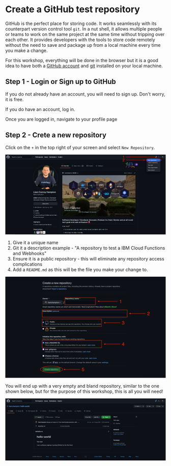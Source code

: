 # Create a GitHub test repository

GitHub is the perfect place for storing code. It works seamlessly with its counterpart version control tool `git`. In a nut shell, it allows multiple people or teams to work on the same project at the same time without tripping over each other. It provides developers with the tools to store code remotely without the need to save and package up from a local machine every time you make a change.

For this workshop, everything will be done in the browser but it is a good idea to have both a [GitHub account]() and [git]() installed on your local machine.

## Step 1 - Login or Sign up to GitHub

If you do not already have an account, you will need to sign up. Don't worry, it is free.

If you do have an account, log in.

Once you are logged in, navigate to your profile page

## Step 2 - Crete a new repository

Click on the `+` in the top right of your screen and select `New Repository`.

![github profile](../workshop-assets/github/github-profile.png "GitHub Profile")

1. Give it a unique name
2. Git it a description example - "A repository to test a IBM Cloud Functions and Webhooks"
3. Ensure it is a public repository - this will eliminate any repository access complications
4. Add a `README.md` as this will be the file you make your change to.

![create new repository](../workshop-assets/github/create-new-repository.png "Create New Repository")

You will end up with a very empty and bland repository, similar to the one shown below, but for the purpose of this workshop, this is all you will need!

![hello world repository](../workshop-assets/github/hello-world-repo.png "Hello World Repository")